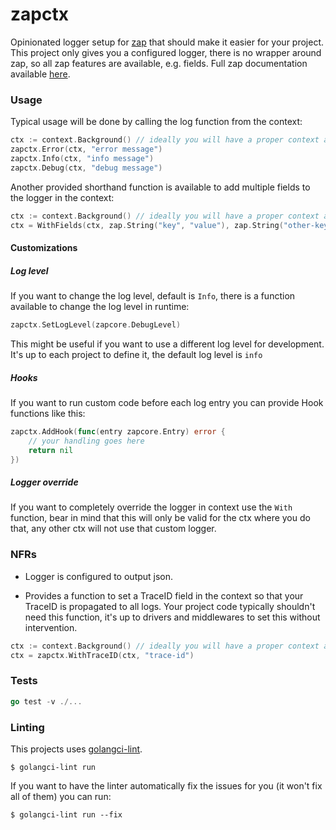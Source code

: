 # zapctx

Opinionated logger setup for [zap](https://github.com/uber-go/zap) that should make it easier for your project.
This project only gives you a configured logger, there is no wrapper around zap, so all zap features are available, e.g.
fields. Full zap documentation available [here](https://pkg.go.dev/go.uber.org/zap).

### Usage

Typical usage will be done by calling the log function from the context:

```go
ctx := context.Background() // ideally you will have a proper context available, this is just an example.
zapctx.Error(ctx, "error message")
zapctx.Info(ctx, "info message")
zapctx.Debug(ctx, "debug message")
```

Another provided shorthand function is available to add multiple fields to the logger in the context:

```go
ctx := context.Background() // ideally you will have a proper context available, this is just an example.
ctx = WithFields(ctx, zap.String("key", "value"), zap.String("other-key", "other-value"))
```

#### Customizations

##### Log level
If you want to change the log level, default is `Info`, there is a function available to change the log level in runtime:

```go
zapctx.SetLogLevel(zapcore.DebugLevel)
```

This might be useful if you want to use a different log level for development. It's up to each project to define it, the 
default log level is `info`

##### Hooks

If you want to run custom code before each log entry you can provide Hook functions like this:

```go
zapctx.AddHook(func(entry zapcore.Entry) error {
	// your handling goes here
	return nil
})
```

##### Logger override

If you want to completely override the logger in context use the `With` function, bear in mind that this will only be valid
for the ctx where you do that, any other ctx will not use that custom logger.

### NFRs

- Logger is configured to output json.

- Provides a function to set a TraceID field in the context so that your TraceID is propagated to all logs. Your project
  code typically shouldn't need this function, it's up to drivers and middlewares to set this without intervention.

```go
ctx := context.Background() // ideally you will have a proper context available, this is just an example.
ctx = zapctx.WithTraceID(ctx, "trace-id")
```

### Tests

```go
go test -v ./...
```

### Linting

This projects uses [golangci-lint](https://golangci-lint.run).

```
$ golangci-lint run
```

If you want to have the linter automatically fix the issues for you (it won't fix all of them) you can run:

```
$ golangci-lint run --fix 
```
